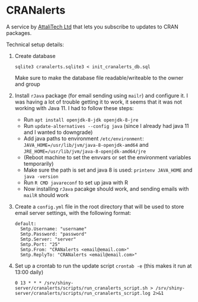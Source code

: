 # CRANalerts

A service by [AttaliTech Ltd](http://attalitech.com) that lets you subscribe to updates to CRAN packages.

Technical setup details:

1. Create database

    ```
    sqlite3 cranalerts.sqlite3 < init_cranalerts_db.sql
    ```
    
    Make sure to make the database file readable/writeable to the owner and group

2. Install `rJava` package (for email sending using `mailr`) and configure it. I was having a lot of trouble getting it to work, it seems that it was not working with Java 11. I had to follow these steps:

   - Run `apt install openjdk-8-jdk openjdk-8-jre`
   - Run `update-alternatives --config java` (since I already had java 11 and I wanted to downgrade)
   - Add java paths to environment `/etc/environment`: `JAVA_HOME=/usr/lib/jvm/java-8-openjdk-amd64` and `JRE_HOME=/usr/lib/jvm/java-8-openjdk-amd64/jre`
   - (Reboot machine to set the envvars or set the environment variables temporarily)
   - Make sure the path is set and java 8 is used: `printenv JAVA_HOME` and `java -version`
   - Run `R CMD javareconf` to set up java with R
   - Now installing `rJava` pacakge should work, and sending emails with `mailR` should work

3. Create a `config.yml` file in the root directory that will be used to store email server settings, with the following format:

    ```
    default:
      Smtp.Username: "username"
      Smtp.Password: "password"
      Smtp.Server: "server"
      Smtp.Port: "25"
      Smtp.From: "CRANalerts <email@email.com>"
      Smtp.ReplyTo: "CRANalerts <email@email.com>"
    ```

4. Set up a crontab to run the update script `crontab -e` (this makes it run at 13:00 daily)

    ```
    0 13 * * * /srv/shiny-server/cranalerts/scripts/run_cranalerts_script.sh > /srv/shiny-server/cranalerts/scripts/run_cranalerts_script.log 2>&1
    ```
